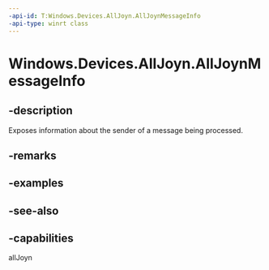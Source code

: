 ----api-id: T:Windows.Devices.AllJoyn.AllJoynMessageInfo
-api-type: winrt class
---<!-- Class syntax.public class AllJoynMessageInfo : Windows.Devices.AllJoyn.IAllJoynMessageInfo--># Windows.Devices.AllJoyn.AllJoynMessageInfo## -descriptionExposes information about the sender of a message being processed.## -remarks## -examples## -see-also## -capabilitiesallJoyn